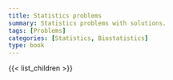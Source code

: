 ```yaml
---
title: Statistics problems
summary: Statistics problems with solutions.
tags: [Problems]
categories: [Statistics, Biostatistics]
type: book
---
```


{{< list_children >}}